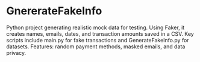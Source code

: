 # GnererateFakeInfo
Python project generating realistic mock data for testing. Using Faker, it creates names, emails, dates, and transaction amounts saved in a CSV. Key scripts include main.py for fake transactions and GenerateFakeInfo.py for datasets. Features: random payment methods, masked emails, and data privacy.

